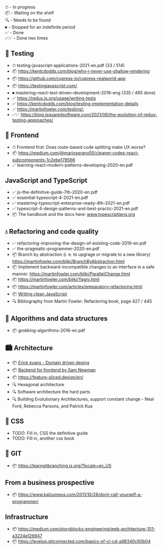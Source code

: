 ⏱ - In progress  
📦 - Waiting on the shelf  
🔍 - Needs to be found  
⏹ - Stopped for an indefinite period  
✅ - Done  
✅✅ - Done two times  

## 🧪 Testing
- ⏱ testing-javascript-applications-2021-en.pdf (33 / 514)
- 📦 https://kentcdodds.com/blog/why-i-never-use-shallow-rendering
- 📦 https://github.com/cypress-io/cypress-realworld-app
- 📦 https://testingjavascript.com/
- ⏹ mastering-react-test-driven-development-2019-eng (335 / 485 done)
- ✅ https://redux.js.org/usage/writing-tests
- ✅ https://kentcdodds.com/blog/testing-implementation-details
- ✅ https://martinfowler.com/testing/;
- ✅✅ https://blog.isquaredsoftware.com/2021/06/the-evolution-of-redux-testing-approaches/

## 🍹 Frontend
- ⏱ Frontend first: Does route-based code splitting make UX worse?
- 📦 https://medium.com/@marioserano55/cleaner-codes-react-subcomponents-1c2ebe178566
- ✅ learning-react-modern-patterns-developing-2020-en.pdf

## JavaScript and TypeScript
- ✅ js-the-definitive-guide-7th-2020-en.pdf
- ✅ essential-typescript-4-2021-en.pdf
- ✅ mastering-typescript-enterprise-ready-4th-2021-en.pdf
- ✅ typescript-4-design-patterns-and-best-practic-2021-en.pdf
- 📦 The handbook and the docs here: www.typescriptlang.org

## 💧 Refactoring and code quality
- ✅ refactoring-improving-the-design-of-existing-code-2019-en.pdf
- ✅ the-pragmatic-programmer-2020-en.pdf
- 📦 Branch by abstraction (i. e. to upgrage or migrate to a new library) https://martinfowler.com/bliki/BranchByAbstraction.html
- 📦 Implement backward-incompatible changes to an interface in a safe manner. https://martinfowler.com/bliki/ParallelChange.html
- 📦 https://martinfowler.com/bliki/Yagni.html
- 📦 https://martinfowler.com/articles/preparatory-refactoring.html
- 📦 [Writing clean JavaScript](https://medium.com/geekculture/writing-clean-javascript-es6-edition-834e83abc746)
- 🔍 Bibliography from Martin Fowler: Refactoring book, page 427 / 445

## 🧩 Algorithms and data structures
- 📦 grokking-algorithms-2016-en.pdf

## 🏙 Architecture
- 📦 [Erick evans - Domain driven desing](https://books.google.ge/books?id=hHBf4YxMnWMC&printsec=copyright&redir_esc=y#v=onepage&q&f=false)
- 📦 [Backend for frontend by Sam Newman](https://samnewman.io/patterns/architectural/bff/)
- 📦 https://feature-sliced.design/en/
- 🔍 Hexagonal architecture
- 🔍 Software architecture the hard parts
- 🔍 Building Evolutionary Architectures, support constant change - Neal Ford, Rebecca Parsons, and Patrick Kua

## 🎨 CSS
- TODO: Fill in, CSS the definitive guide
- TODO: Fill in, another css book

## 🌵 GIT
- 📦 https://learngitbranching.js.org/?locale=en_US

## From a business prospective
- 📦 https://www.kalzumeus.com/2011/10/28/dont-call-yourself-a-programmer/

## Infrastructure
- 📦 https://medium.com/storyblocks-engineering/web-architecture-101-a3224e126947
- 📦 https://levelup.gitconnected.com/basics-of-ci-cd-a98340c60b04
